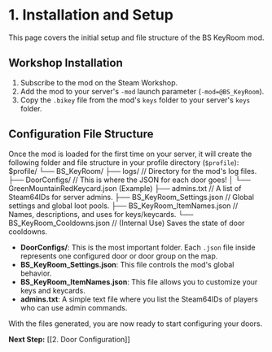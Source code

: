 # 1. Installation and Setup

This page covers the initial setup and file structure of the BS KeyRoom mod.

## Workshop Installation

1. Subscribe to the mod on the Steam Workshop.
2. Add the mod to your server's `-mod` launch parameter (`-mod=@BS_KeyRoom`).
3. Copy the `.bikey` file from the mod's `keys` folder to your server's `keys` folder.

## Configuration File Structure

Once the mod is loaded for the first time on your server, it will create the following folder and file structure in your profile directory (`$profile`):
$profile/
└── BS_KeyRoom/
├── logs/ // Directory for the mod's log files.
├── DoorConfigs/ // This is where the JSON for each door goes!
│ └── GreenMountainRedKeycard.json (Example)
├── admins.txt // A list of Steam64IDs for server admins.
├── BS_KeyRoom_Settings.json // Global settings and global loot pools.
├── BS_KeyRoom_ItemNames.json // Names, descriptions, and uses for keys/keycards.
└── BS_KeyRoom_Cooldowns.json // (Internal Use) Saves the state of door cooldowns.

- **DoorConfigs/**: This is the most important folder. Each `.json` file inside represents one configured door or door group on the map.
- **BS_KeyRoom_Settings.json**: This file controls the mod's global behavior.
- **BS_KeyRoom_ItemNames.json**: This file allows you to customize your keys and keycards.
- **admins.txt**: A simple text file where you list the Steam64IDs of players who can use admin commands.

With the files generated, you are now ready to start configuring your doors.

**Next Step:** [[2. Door Configuration]]
